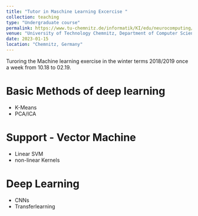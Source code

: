 ```yaml
---
title: "Tutor in Maschine Learning Excercise "
collection: teaching
type: "Undergraduate course"
permalink: https://www.tu-chemnitz.de/informatik/KI/edu/neurocomputing/index.html
venue: "University of Technology Chemnitz, Department of Computer Science, Professorship of Artifical Intelligence"
date: 2023-01-15
location: "Chemnitz, Germany"
---
```



Turoring the Machine learning exercise in the winter terms 2018/2019 once a week from 10.18 to 02.19.

Basic Methods of deep learning
======
- K-Means
- PCA/ICA


Support - Vector Machine
======
- Linear SVM
- non-linear Kernels


Deep Learning
======
- CNNs
- Transferlearning

